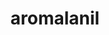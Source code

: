 ---
title: aromalanil
github: https://github.com/aromalanil
mode: dark
transition: 1s
score: 78.5
archetype:
- Little Bit of Everything
---